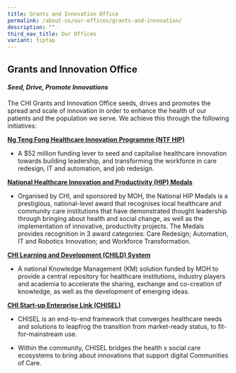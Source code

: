```yaml
---
title: Grants and Innovation Office
permalink: /about-us/our-offices/grants-and-innovation/
description: ""
third_nav_title: Our Offices
variant: tiptap
---
```

<h2>Grants and Innovation Office</h2>
<h4><em>Seed, Drive, Promote Innovations</em></h4>
<p>The CHI Grants and Innovation Office seeds, drives and promotes the spread
and scale of innovation in order to enhance the health of our patients
and the population we serve. We achieve this through the following initiatives:
<br>
</p>
<p><strong><u>Ng Teng Fong Healthcare Innovation Programme (NTF HIP)</u></strong>
</p>
<ul data-tight="true" class="tight">
<li>
<p>A $52 million funding lever to seed and capitalise healthcare innovation
towards building leadership, and transforming the workforce in care redesign,
IT and automation, and job redesign.</p>
</li>
</ul>
<p><strong><u>National Healthcare Innovation and Productivity (HIP) Medals</u></strong>
</p>
<ul data-tight="true" class="tight">
<li>
<p>Organised by CHI, and sponsored by MOH, the National HIP Medals is a prestigious,
national-level award that recognises local healthcare and community care
institutions that have demonstrated thought leadership through bringing
about health and social change, as well as the implementation of innovative,
productivity projects. The Medals provides recognition in 3 award categories:
Care Redesign; Automation, IT and Robotics Innovation; and Workforce Transformation.</p>
</li>
</ul>
<p><strong><u>CHI Learning and Development (CHILD) System</u></strong>
</p>
<ul data-tight="true" class="tight">
<li>
<p>A national Knowledge Management (KM) solution funded by MOH to provide
a central repository for healthcare institutions, industry players and
academia to accelerate the sharing, exchange and co-creation of knowledge,
as well as the development of emerging ideas.</p>
</li>
</ul>
<p><strong><u>CHI Start-up Enterprise Link (CHISEL)</u></strong>
</p>
<ul data-tight="true" class="tight">
<li>
<p>CHISEL is an end-to-end framework that converges healthcare needs and
solutions to leapfrog the transition from market-ready status, to fit-for-mainstream
use.</p>
</li>
<li>
<p>Within the community, CHISEL bridges the health x social care ecosystems
to bring about innovations that support digital Communities of Care.</p>
</li>
</ul>
<p></p>